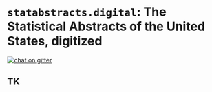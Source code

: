 # `statabstracts.digital`: The Statistical Abstracts of the United States, digitized

[![chat on gitter](https://img.shields.io/gitter/room/cmoscardi/statabstracts.digital)](https://app.gitter.im/#/room/#statabstracts-digital:gitter.im)

## TK
